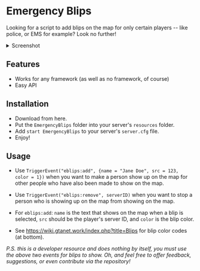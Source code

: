 # Emergency Blips

Looking for a script to add blips on the map for only certain players -- like police, or  EMS for example? Look no further!

<details>
<summary>Screenshot</summary>
<br>

![weaponsonback|690x388](https://i.imgur.com/IanbmUu.png)

(An example of a blip that shows for only certain specified players)

</details>

## Features

- Works for any framework (as well as no framework, of course)
- Easy API

## Installation

- Download from here.
- Put the ``EmergencyBlips`` folder into your server's ``resources`` folder.
- Add ``start EmergencyBlips`` to your server's ``server.cfg`` file.
- Enjoy!

## Usage

- Use ``TriggerEvent("eblips:add", {name = "Jane Doe", src = 123, color = 1})`` when you want to make a person show up on the map for other people who have also been made to show on the map.

- Use ``TriggerEvent("eblips:remove", serverID)`` when you want to stop a person who is showing up on the map from showing on the map.

- For ``eblips:add``: ``name`` is the text that shows on the map when a blip is selected, ``src`` should be the player's server ID, and ``color`` is the blip color.

- See https://wiki.gtanet.work/index.php?title=Blips for blip color codes (at bottom).


*P.S. this is a developer resource and does nothing by itself, you must use the above two events for blips to show. Oh, and feel free to offer feedback, suggestions, or even contribute via the repository!*
